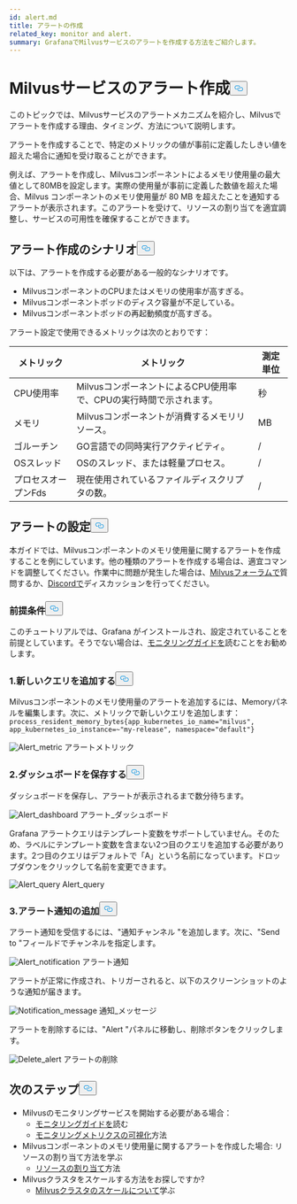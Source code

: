 ```yaml
---
id: alert.md
title: アラートの作成
related_key: monitor and alert.
summary: GrafanaでMilvusサービスのアラートを作成する方法をご紹介します。
---
```

<h1 id="Create-an-Alert-for-Milvus-Services" class="common-anchor-header">Milvusサービスのアラート作成<button data-href="#Create-an-Alert-for-Milvus-Services" class="anchor-icon" translate="no">
      <svg translate="no"
        aria-hidden="true"
        focusable="false"
        height="20"
        version="1.1"
        viewBox="0 0 16 16"
        width="16"
      >
        <path
          fill="#0092E4"
          fill-rule="evenodd"
          d="M4 9h1v1H4c-1.5 0-3-1.69-3-3.5S2.55 3 4 3h4c1.45 0 3 1.69 3 3.5 0 1.41-.91 2.72-2 3.25V8.59c.58-.45 1-1.27 1-2.09C10 5.22 8.98 4 8 4H4c-.98 0-2 1.22-2 2.5S3 9 4 9zm9-3h-1v1h1c1 0 2 1.22 2 2.5S13.98 12 13 12H9c-.98 0-2-1.22-2-2.5 0-.83.42-1.64 1-2.09V6.25c-1.09.53-2 1.84-2 3.25C6 11.31 7.55 13 9 13h4c1.45 0 3-1.69 3-3.5S14.5 6 13 6z"
        ></path>
      </svg>
    </button></h1><p>このトピックでは、Milvusサービスのアラートメカニズムを紹介し、Milvusでアラートを作成する理由、タイミング、方法について説明します。</p>
<p>アラートを作成することで、特定のメトリックの値が事前に定義したしきい値を超えた場合に通知を受け取ることができます。</p>
<p>例えば、アラートを作成し、Milvusコンポーネントによるメモリ使用量の最大値として80MBを設定します。実際の使用量が事前に定義した数値を超えた場合、Milvus コンポーネントのメモリ使用量が 80 MB を超えたことを通知するアラートが表示されます。このアラートを受けて、リソースの割り当てを適宜調整し、サービスの可用性を確保することができます。</p>
<h2 id="Scenarios-for-creating-alerts" class="common-anchor-header">アラート作成のシナリオ<button data-href="#Scenarios-for-creating-alerts" class="anchor-icon" translate="no">
      <svg translate="no"
        aria-hidden="true"
        focusable="false"
        height="20"
        version="1.1"
        viewBox="0 0 16 16"
        width="16"
      >
        <path
          fill="#0092E4"
          fill-rule="evenodd"
          d="M4 9h1v1H4c-1.5 0-3-1.69-3-3.5S2.55 3 4 3h4c1.45 0 3 1.69 3 3.5 0 1.41-.91 2.72-2 3.25V8.59c.58-.45 1-1.27 1-2.09C10 5.22 8.98 4 8 4H4c-.98 0-2 1.22-2 2.5S3 9 4 9zm9-3h-1v1h1c1 0 2 1.22 2 2.5S13.98 12 13 12H9c-.98 0-2-1.22-2-2.5 0-.83.42-1.64 1-2.09V6.25c-1.09.53-2 1.84-2 3.25C6 11.31 7.55 13 9 13h4c1.45 0 3-1.69 3-3.5S14.5 6 13 6z"
        ></path>
      </svg>
    </button></h2><p>以下は、アラートを作成する必要がある一般的なシナリオです。</p>
<ul>
<li>MilvusコンポーネントのCPUまたはメモリの使用率が高すぎる。</li>
<li>Milvusコンポーネントポッドのディスク容量が不足している。</li>
<li>Milvusコンポーネントポッドの再起動頻度が高すぎる。</li>
</ul>
<p>アラート設定で使用できるメトリックは次のとおりです：</p>
<table>
<thead>
<tr><th>メトリック</th><th>メトリック</th><th>測定単位</th></tr>
</thead>
<tbody>
<tr><td>CPU使用率</td><td>MilvusコンポーネントによるCPU使用率で、CPUの実行時間で示されます。</td><td>秒</td></tr>
<tr><td>メモリ</td><td>Milvusコンポーネントが消費するメモリリソース。</td><td>MB</td></tr>
<tr><td>ゴルーチン</td><td>GO言語での同時実行アクティビティ。</td><td>/</td></tr>
<tr><td>OSスレッド</td><td>OSのスレッド、または軽量プロセス。</td><td>/</td></tr>
<tr><td>プロセスオープンFds</td><td>現在使用されているファイルディスクリプタの数。</td><td>/</td></tr>
</tbody>
</table>
<h2 id="Set-up-alerts" class="common-anchor-header">アラートの設定<button data-href="#Set-up-alerts" class="anchor-icon" translate="no">
      <svg translate="no"
        aria-hidden="true"
        focusable="false"
        height="20"
        version="1.1"
        viewBox="0 0 16 16"
        width="16"
      >
        <path
          fill="#0092E4"
          fill-rule="evenodd"
          d="M4 9h1v1H4c-1.5 0-3-1.69-3-3.5S2.55 3 4 3h4c1.45 0 3 1.69 3 3.5 0 1.41-.91 2.72-2 3.25V8.59c.58-.45 1-1.27 1-2.09C10 5.22 8.98 4 8 4H4c-.98 0-2 1.22-2 2.5S3 9 4 9zm9-3h-1v1h1c1 0 2 1.22 2 2.5S13.98 12 13 12H9c-.98 0-2-1.22-2-2.5 0-.83.42-1.64 1-2.09V6.25c-1.09.53-2 1.84-2 3.25C6 11.31 7.55 13 9 13h4c1.45 0 3-1.69 3-3.5S14.5 6 13 6z"
        ></path>
      </svg>
    </button></h2><p>本ガイドでは、Milvusコンポーネントのメモリ使用量に関するアラートを作成することを例にしています。他の種類のアラートを作成する場合は、適宜コマンドを調整してください。作業中に問題が発生した場合は、<a href="https://discuss.milvus.io/">Milvusフォーラムで</a>質問するか、<a href="https://discord.com/invite/8uyFbECzPX">Discordで</a>ディスカッションを行ってください。</p>
<h3 id="Prerequisites" class="common-anchor-header">前提条件<button data-href="#Prerequisites" class="anchor-icon" translate="no">
      <svg translate="no"
        aria-hidden="true"
        focusable="false"
        height="20"
        version="1.1"
        viewBox="0 0 16 16"
        width="16"
      >
        <path
          fill="#0092E4"
          fill-rule="evenodd"
          d="M4 9h1v1H4c-1.5 0-3-1.69-3-3.5S2.55 3 4 3h4c1.45 0 3 1.69 3 3.5 0 1.41-.91 2.72-2 3.25V8.59c.58-.45 1-1.27 1-2.09C10 5.22 8.98 4 8 4H4c-.98 0-2 1.22-2 2.5S3 9 4 9zm9-3h-1v1h1c1 0 2 1.22 2 2.5S13.98 12 13 12H9c-.98 0-2-1.22-2-2.5 0-.83.42-1.64 1-2.09V6.25c-1.09.53-2 1.84-2 3.25C6 11.31 7.55 13 9 13h4c1.45 0 3-1.69 3-3.5S14.5 6 13 6z"
        ></path>
      </svg>
    </button></h3><p>このチュートリアルでは、Grafana がインストールされ、設定されていることを前提としています。そうでない場合は、<a href="/docs/ja/monitor.md">モニタリングガイドを</a>読むことをお勧めします。</p>
<h3 id="1-Add-a-new-query" class="common-anchor-header">1.新しいクエリを追加する<button data-href="#1-Add-a-new-query" class="anchor-icon" translate="no">
      <svg translate="no"
        aria-hidden="true"
        focusable="false"
        height="20"
        version="1.1"
        viewBox="0 0 16 16"
        width="16"
      >
        <path
          fill="#0092E4"
          fill-rule="evenodd"
          d="M4 9h1v1H4c-1.5 0-3-1.69-3-3.5S2.55 3 4 3h4c1.45 0 3 1.69 3 3.5 0 1.41-.91 2.72-2 3.25V8.59c.58-.45 1-1.27 1-2.09C10 5.22 8.98 4 8 4H4c-.98 0-2 1.22-2 2.5S3 9 4 9zm9-3h-1v1h1c1 0 2 1.22 2 2.5S13.98 12 13 12H9c-.98 0-2-1.22-2-2.5 0-.83.42-1.64 1-2.09V6.25c-1.09.53-2 1.84-2 3.25C6 11.31 7.55 13 9 13h4c1.45 0 3-1.69 3-3.5S14.5 6 13 6z"
        ></path>
      </svg>
    </button></h3><p>Milvusコンポーネントのメモリ使用量のアラートを追加するには、Memoryパネルを編集します。次に、メトリックで新しいクエリを追加します：<code translate="no">process_resident_memory_bytes{app_kubernetes_io_name=&quot;milvus&quot;, app_kubernetes_io_instance=~&quot;my-release&quot;, namespace=&quot;default&quot;}</code></p>
<p>
  
   <span class="img-wrapper"> <img translate="no" src="/docs/v2.6.x/assets/alert_metric.png" alt="Alert_metric" class="doc-image" id="alert_metric" />
   </span> <span class="img-wrapper"> <span>アラートメトリック</span> </span></p>
<h3 id="2-Save-the-dashboard" class="common-anchor-header">2.ダッシュボードを保存する<button data-href="#2-Save-the-dashboard" class="anchor-icon" translate="no">
      <svg translate="no"
        aria-hidden="true"
        focusable="false"
        height="20"
        version="1.1"
        viewBox="0 0 16 16"
        width="16"
      >
        <path
          fill="#0092E4"
          fill-rule="evenodd"
          d="M4 9h1v1H4c-1.5 0-3-1.69-3-3.5S2.55 3 4 3h4c1.45 0 3 1.69 3 3.5 0 1.41-.91 2.72-2 3.25V8.59c.58-.45 1-1.27 1-2.09C10 5.22 8.98 4 8 4H4c-.98 0-2 1.22-2 2.5S3 9 4 9zm9-3h-1v1h1c1 0 2 1.22 2 2.5S13.98 12 13 12H9c-.98 0-2-1.22-2-2.5 0-.83.42-1.64 1-2.09V6.25c-1.09.53-2 1.84-2 3.25C6 11.31 7.55 13 9 13h4c1.45 0 3-1.69 3-3.5S14.5 6 13 6z"
        ></path>
      </svg>
    </button></h3><p>ダッシュボードを保存し、アラートが表示されるまで数分待ちます。</p>
<p>
  
   <span class="img-wrapper"> <img translate="no" src="/docs/v2.6.x/assets/alert_dashboard.png" alt="Alert_dashboard" class="doc-image" id="alert_dashboard" />
   </span> <span class="img-wrapper"> <span>アラート_ダッシュボード</span> </span></p>
<p>Grafana アラートクエリはテンプレート変数をサポートしていません。そのため、ラベルにテンプレート変数を含まない2つ目のクエリを追加する必要があります。2つ目のクエリはデフォルトで「A」という名前になっています。ドロップダウンをクリックして名前を変更できます。</p>
<p>
  
   <span class="img-wrapper"> <img translate="no" src="/docs/v2.6.x/assets/alert_query.png" alt="Alert_query" class="doc-image" id="alert_query" />
   </span> <span class="img-wrapper"> <span>Alert_query</span> </span></p>
<h3 id="3-Add-alert-notifications" class="common-anchor-header">3.アラート通知の追加<button data-href="#3-Add-alert-notifications" class="anchor-icon" translate="no">
      <svg translate="no"
        aria-hidden="true"
        focusable="false"
        height="20"
        version="1.1"
        viewBox="0 0 16 16"
        width="16"
      >
        <path
          fill="#0092E4"
          fill-rule="evenodd"
          d="M4 9h1v1H4c-1.5 0-3-1.69-3-3.5S2.55 3 4 3h4c1.45 0 3 1.69 3 3.5 0 1.41-.91 2.72-2 3.25V8.59c.58-.45 1-1.27 1-2.09C10 5.22 8.98 4 8 4H4c-.98 0-2 1.22-2 2.5S3 9 4 9zm9-3h-1v1h1c1 0 2 1.22 2 2.5S13.98 12 13 12H9c-.98 0-2-1.22-2-2.5 0-.83.42-1.64 1-2.09V6.25c-1.09.53-2 1.84-2 3.25C6 11.31 7.55 13 9 13h4c1.45 0 3-1.69 3-3.5S14.5 6 13 6z"
        ></path>
      </svg>
    </button></h3><p>アラート通知を受信するには、"通知チャンネル "を追加します。次に、"Send to "フィールドでチャンネルを指定します。</p>
<p>
  
   <span class="img-wrapper"> <img translate="no" src="/docs/v2.6.x/assets/alert_notification.png" alt="Alert_notification" class="doc-image" id="alert_notification" />
   </span> <span class="img-wrapper"> <span>アラート通知</span> </span></p>
<p>アラートが正常に作成され、トリガーされると、以下のスクリーンショットのような通知が届きます。</p>
<p>
  
   <span class="img-wrapper"> <img translate="no" src="/docs/v2.6.x/assets/notification_message.png" alt="Notification_message" class="doc-image" id="notification_message" />
   </span> <span class="img-wrapper"> <span>通知_メッセージ</span> </span></p>
<p>アラートを削除するには、"Alert "パネルに移動し、削除ボタンをクリックします。</p>
<p>
  
   <span class="img-wrapper"> <img translate="no" src="/docs/v2.6.x/assets/delete_alert.png" alt="Delete_alert" class="doc-image" id="delete_alert" />
   </span> <span class="img-wrapper"> <span>アラートの削除</span> </span></p>
<h2 id="Whats-next" class="common-anchor-header">次のステップ<button data-href="#Whats-next" class="anchor-icon" translate="no">
      <svg translate="no"
        aria-hidden="true"
        focusable="false"
        height="20"
        version="1.1"
        viewBox="0 0 16 16"
        width="16"
      >
        <path
          fill="#0092E4"
          fill-rule="evenodd"
          d="M4 9h1v1H4c-1.5 0-3-1.69-3-3.5S2.55 3 4 3h4c1.45 0 3 1.69 3 3.5 0 1.41-.91 2.72-2 3.25V8.59c.58-.45 1-1.27 1-2.09C10 5.22 8.98 4 8 4H4c-.98 0-2 1.22-2 2.5S3 9 4 9zm9-3h-1v1h1c1 0 2 1.22 2 2.5S13.98 12 13 12H9c-.98 0-2-1.22-2-2.5 0-.83.42-1.64 1-2.09V6.25c-1.09.53-2 1.84-2 3.25C6 11.31 7.55 13 9 13h4c1.45 0 3-1.69 3-3.5S14.5 6 13 6z"
        ></path>
      </svg>
    </button></h2><ul>
<li>Milvusのモニタリングサービスを開始する必要がある場合：<ul>
<li><a href="/docs/ja/monitor.md">モニタリングガイドを</a>読む</li>
<li><a href="/docs/ja/visualize.md">モニタリングメトリクスの可視化</a>方法</li>
</ul></li>
<li>Milvusコンポーネントのメモリ使用量に関するアラートを作成した場合: リソースの割り当て方法を学ぶ<ul>
<li><a href="/docs/ja/allocate.md#standalone">リソースの割り当て</a>方法</li>
</ul></li>
<li>Milvusクラスタをスケールする方法をお探しですか?<ul>
<li><a href="/docs/ja/scaleout.md">Milvusクラスタのスケールについて</a>学ぶ</li>
</ul></li>
</ul>
